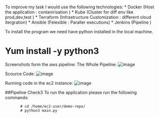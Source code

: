 To improve my task I would use the following technologies:
           * Docker (Host the application : contanirisation )
           * Kube (Cluster for diff env like prod,dev,test )
           * Terraform (Infrastructure Customization :  different cloud itergration)
           * Ansible (Felexible : Paraller executions)
           * Jenkins (Pipeline )


To install the program we need have python installed in the local machine.
 # Yum install -y python3

Screenshots form the aws pipeline:
The Whole Pipeline:
 ![image](https://github.com/lavanyavasanth17/my-project/assets/121149803/844f09f2-cf67-4969-b737-0e5b078b7ccf)

Scource Code:
 ![image](https://github.com/lavanyavasanth17/my-project/assets/121149803/33bc814c-ce37-42bd-9de5-bbf1d26134be)

Running code in the ec2 instance:
![image](https://github.com/lavanyavasanth17/my-project/assets/121149803/c3d462cd-d357-4409-bd74-f53f51a7f60e)


##Pipeline Check3
To run the application please run the following commands:

           # cd /home/ec2-user/demo-repo/
           # python3 main.py
            
